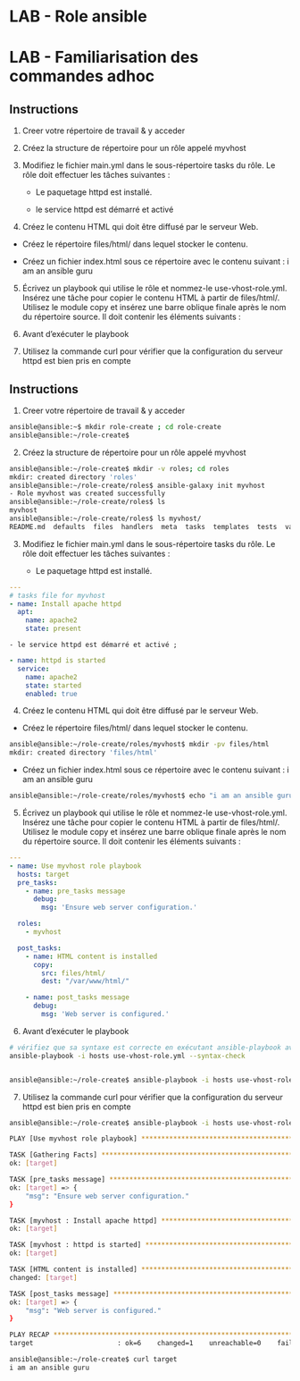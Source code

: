 # LAB - Role ansible

# LAB - Familiarisation des commandes adhoc
##  Instructions
1. Creer votre répertoire de travail & y acceder

2. Créez la structure de répertoire pour un rôle appelé myvhost


3. Modifiez le fichier main.yml dans le sous-répertoire tasks du rôle. Le rôle doit effectuer les tâches suivantes :

    - Le paquetage httpd est installé.

    - le service httpd est démarré et activé 

4. Créez le contenu HTML qui doit être diffusé par le serveur Web.
- Créez le répertoire files/html/ dans lequel stocker le contenu.



- Créez un fichier index.html sous ce répertoire avec le contenu suivant : i am an ansible guru


5. Écrivez un playbook qui utilise le rôle et nommez-le use-vhost-role.yml. Insérez une tâche pour copier le contenu HTML à partir de files/html/. Utilisez le module copy et insérez une barre oblique finale après le nom du répertoire source. Il doit contenir les éléments suivants :



6. Avant d’exécuter le playbook


7. Utilisez la commande curl pour vérifier que la configuration du serveur httpd est bien pris en compte




##  Instructions
1. Creer votre répertoire de travail & y acceder
```sh
ansible@ansible:~$ mkdir role-create ; cd role-create
ansible@ansible:~/role-create$
 ```
2. Créez la structure de répertoire pour un rôle appelé myvhost
```sh
ansible@ansible:~/role-create$ mkdir -v roles; cd roles
mkdir: created directory 'roles'
ansible@ansible:~/role-create/roles$ ansible-galaxy init myvhost
- Role myvhost was created successfully
ansible@ansible:~/role-create/roles$ ls
myvhost
ansible@ansible:~/role-create/roles$ ls myvhost/
README.md  defaults  files  handlers  meta  tasks  templates  tests  vars
```

3. Modifiez le fichier main.yml dans le sous-répertoire tasks du rôle. Le rôle doit effectuer les tâches suivantes :

    - Le paquetage httpd est installé.
```yaml
---
# tasks file for myvhost
- name: Install apache httpd
  apt:
    name: apache2
    state: present
```
    - le service httpd est démarré et activé ;
```yaml
- name: httpd is started
  service:
    name: apache2
    state: started
    enabled: true
```

4. Créez le contenu HTML qui doit être diffusé par le serveur Web.
- Créez le répertoire files/html/ dans lequel stocker le contenu.

```sh
ansible@ansible:~/role-create/roles/myvhost$ mkdir -pv files/html
mkdir: created directory 'files/html'
```

- Créez un fichier index.html sous ce répertoire avec le contenu suivant : i am an ansible guru

```sh
ansible@ansible:~/role-create/roles/myvhost$ echo "i am an ansible guru" > files/html/index.html
```
5. Écrivez un playbook qui utilise le rôle et nommez-le use-vhost-role.yml. Insérez une tâche pour copier le contenu HTML à partir de files/html/. Utilisez le module copy et insérez une barre oblique finale après le nom du répertoire source. Il doit contenir les éléments suivants :

```yaml
---
- name: Use myvhost role playbook
  hosts: target
  pre_tasks:
    - name: pre_tasks message
      debug:
        msg: 'Ensure web server configuration.'

  roles:
    - myvhost

  post_tasks:
    - name: HTML content is installed
      copy:
        src: files/html/
        dest: "/var/www/html/"

    - name: post_tasks message
      debug:
        msg: 'Web server is configured.'
```

6. Avant d’exécuter le playbook

```sh
# vérifiez que sa syntaxe est correcte en exécutant ansible-playbook avec l’option --syntax-check.
ansible-playbook -i hosts use-vhost-role.yml --syntax-check


ansible@ansible:~/role-create$ ansible-playbook -i hosts use-vhost-role.yml --become
```

7. Utilisez la commande curl pour vérifier que la configuration du serveur httpd est bien pris en compte


```sh
ansible@ansible:~/role-create$ ansible-playbook -i hosts use-vhost-role.yml --become

PLAY [Use myvhost role playbook] ***********************************************************************************************************************************************

TASK [Gathering Facts] *********************************************************************************************************************************************************
ok: [target]

TASK [pre_tasks message] *******************************************************************************************************************************************************
ok: [target] => {
    "msg": "Ensure web server configuration."
}

TASK [myvhost : Install apache httpd] ******************************************************************************************************************************************
ok: [target]

TASK [myvhost : httpd is started] **********************************************************************************************************************************************
ok: [target]

TASK [HTML content is installed] ***********************************************************************************************************************************************
changed: [target]

TASK [post_tasks message] ******************************************************************************************************************************************************
ok: [target] => {
    "msg": "Web server is configured."
}

PLAY RECAP *********************************************************************************************************************************************************************
target                     : ok=6    changed=1    unreachable=0    failed=0    skipped=0    rescued=0    ignored=0   

ansible@ansible:~/role-create$ curl target
i am an ansible guru
```

